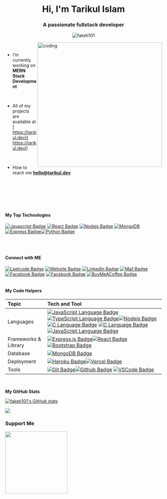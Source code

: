 <h1 align="center">Hi, I'm Tarikul Islam</h1>
<h3 align="center">A passionate fullstack developer</h3>
<p align="center"> <img src="https://komarev.com/ghpvc/?username=faketi101&label=Profile%20views&color=95d600&style=flat-square" alt="faketi101" /> </p>
<img src="https://cdn.discordapp.com/attachments/1044278457074454548/1111282390577459350/giphy.gif" width="400" align="right" alt="coding">

<br>

-  I’m currently working on **MERN Stack Development**

<br>

-  All of my projects are available at [ https://tarikul.dev]( https://tarikul.dev/)
<br>

-  How to reach me **hello@tarikul.dev**
<br>
<br>
<br>
<br>
<br>



#### My Top Technologies
<!-- TODO: Make technologies links takes you to repositories -->
[![Javascript Badge](https://img.shields.io/badge/-Javascript-F0DB4F?style=for-the-badge&labelColor=black&logo=javascript&logoColor=F0DB4F)](#)
[![React Badge](https://img.shields.io/badge/-React-61DBFB?style=for-the-badge&labelColor=black&logo=react&logoColor=61DBFB)](#)   [![Nodejs Badge](https://img.shields.io/badge/-Nodejs-3C873A?style=for-the-badge&labelColor=black&logo=node.js&logoColor=3C873A)](#) [![MongoDB](https://img.shields.io/badge/-MongoDB-e535ab?style=for-the-badge&labelColor=black&logo=node.js&logoColor=e535ab)](#) [![Express Badge](https://img.shields.io/badge/-expressjs-3c873a?style=for-the-badge&labelColor=black&logo=express&logoColor=68a063)](#)[![Python Badge](https://img.shields.io/badge/-python-FFD43B?style=for-the-badge&labelColor=black&logo=python&logoColor=FFD43B)](#)


<br><br>

#### Connect with ME
[![Leetcode Badge](https://img.shields.io/badge/-leetcode-black?style=for-the-badge&labelColor=black&logo=leetcode&logoColor=F0DB4F)](https://leetcode.com/faketi101/)
[![Website Badge](https://img.shields.io/badge/website-000000?style=for-the-badge&logo=About.me&logoColor=white)](https://tarikul.dev)
[![LinkedIn Badge](https://img.shields.io/badge/website-000000?style=for-the-badge&logo=linkedin&logoColor=white)](https://linkedin.com/its-tarikul-islam)
[![Mail Badge](https://img.shields.io/badge/mail-D14836?style=for-the-badge&logo=mail&logoColor=white)](mailto:hello@tarikul.dev)
[![Facebook Badge](https://img.shields.io/badge/Instagram-E4405F?style=for-the-badge&logo=instagram&logoColor=white)](https://instagram.com/tarikul.dev)
[![Facebook Badge](https://img.shields.io/badge/Facebook-1877F2?style=for-the-badge&logo=facebook&logoColor=white)](https://facebook.com/tarikull.dev)
[![BuyMeACoffee Badge](https://img.shields.io/badge/Buy_Me_A_Coffee-FFDD00?style=for-the-badge&logo=buy-me-a-coffee&logoColor=black)](https://www.buymeacoffee.com/tarikul)
<br><br>

#### My Code Helpers

| Topic                             | Tech and Tool                                                             |
| :-------------------------------- | :------------------------------------------------------------------------------------------------------------------------------------------------------------------------------------------------------------------------------------------------------------------------------------------------------------------------------------------------------------------------------------------------------------------------------------------------------------------------------------------------------------------------------------------------------------- |
|Languages                      | [![JavaScript Language Badge](https://img.shields.io/badge/JavaScript-323330?style=for-the-badge&logo=javascript&logoColor=F7DF1E&labelColor=black)](#)[![TypeScript Language Badge](https://img.shields.io/badge/typescript-3178c8?style=for-the-badge&logo=typescript&logoColor=3178c8&labelColor=black)](#)[![Nodejs Badge](https://img.shields.io/badge/-Nodejs-3C873A?style=for-the-badge&labelColor=black&logo=node.js&logoColor=3C873A)](#) [![C Language Badge](https://img.shields.io/badge/C-00599C?style=for-the-badge&logo=c&logoColor=white&)](#) [![C Language Badge](https://img.shields.io/badge/C++-00599C?style=for-the-badge&logo=c&logoColor=white&)](#) [![JavaScript Language Badge](https://img.shields.io/badge/python-323330?style=for-the-badge&logo=python&logoColor=F7DF1E&labelColor=black)](#)|
|Frameworks & Library     | [![Express.js Badge](https://img.shields.io/badge/Express.js-000000?style=for-the-badge&logo=express&logoColor=white)](#)[![React Badge](https://img.shields.io/badge/-React-61DBFB?style=for-the-badge&labelColor=black&logo=react&logoColor=61DBFB)](#)[![Bootstrap Badge](https://img.shields.io/badge/Bootstrap-563D7C?style=for-the-badge&logo=bootstrap&logoColor=white)](#)                                            |
|Database                    | [![MongoDB Badge](https://img.shields.io/badge/MongoDB-4EA94B?style=for-the-badge&logo=mongodb&logoColor=white)](#)                                                                                                                                                                                                                                                                                                                                                                                                                                      |
|Deployment | [![Heroku Badge](https://img.shields.io/badge/Heroku-430098?style=for-the-badge&logo=heroku&logoColor=white)](#)[![Vercel Badge](https://img.shields.io/badge/Vercel-000000?style=for-the-badge&logo=vercel&logoColor=white)](#)                                                                                                                                                                                                            |
| Tools                  | [![Git Badge](https://img.shields.io/badge/GIT-E44C30?style=for-the-badge&logo=git&logoColor=white)](#)[![Github Badge](https://img.shields.io/badge/GitHub-100000?style=for-the-badge&logo=github&logoColor=white)](#)     [![VSCode Badge](https://img.shields.io/badge/vscode-3178c8?style=for-the-badge&logo=visualstudiocode&logoColor=white)](#)                                                                                                                                                                                                                                                                                                                                      |


<br>

<b>My GitHub Stats</b>

<a href="http://www.github.com/faketi101"><img src="https://github-readme-stats.vercel.app/api?username=faketi101&show_icons=true&hide=&count_private=true&title_color=95d600&text_color=ffffff&icon_color=0891b2&bg_color=1c1917&hide_border=true&show_icons=true" alt="faketi101's GitHub stats" /></a>

<a href="http://www.github.com/faketi101"><img src="https://github-readme-streak-stats.herokuapp.com/?user=faketi101&stroke=ffffff&background=1c1917&ring=95d600&fire=95d600&currStreakNum=ffffff&currStreakLabel=95d600&sideNums=ffffff&sideLabels=ffffff&dates=ffffff&hide_border=true" /></a>



### Support Me
<a href="https://www.buymeacoffee.com/tarikul"><img src="https://cdn.buymeacoffee.com/buttons/v2/default-yellow.png" width="200" /></a>
